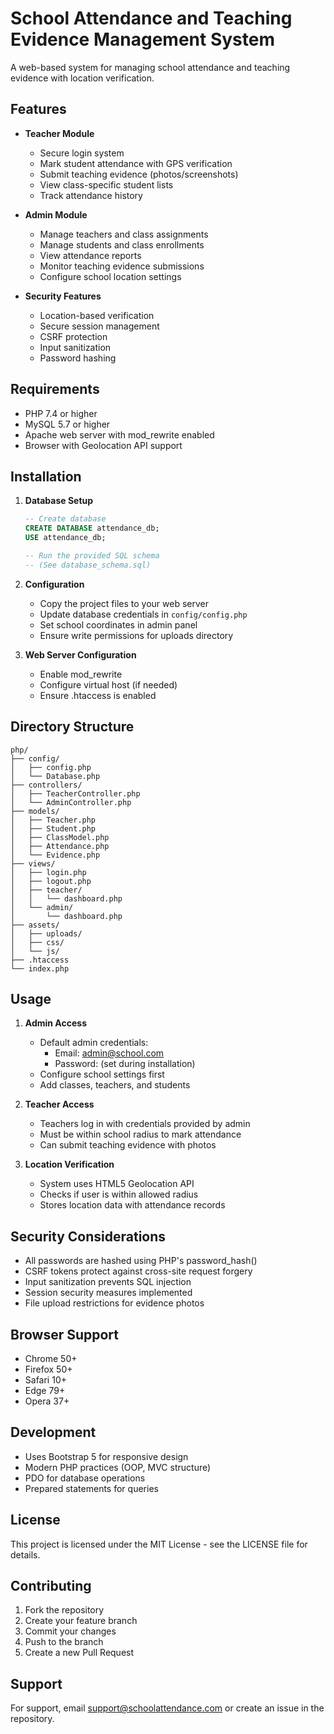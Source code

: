 # School Attendance and Teaching Evidence Management System

A web-based system for managing school attendance and teaching evidence with location verification.

## Features

- **Teacher Module**
  - Secure login system
  - Mark student attendance with GPS verification
  - Submit teaching evidence (photos/screenshots)
  - View class-specific student lists
  - Track attendance history

- **Admin Module**
  - Manage teachers and class assignments
  - Manage students and class enrollments
  - View attendance reports
  - Monitor teaching evidence submissions
  - Configure school location settings

- **Security Features**
  - Location-based verification
  - Secure session management
  - CSRF protection
  - Input sanitization
  - Password hashing

## Requirements

- PHP 7.4 or higher
- MySQL 5.7 or higher
- Apache web server with mod_rewrite enabled
- Browser with Geolocation API support

## Installation

1. **Database Setup**
   ```sql
   -- Create database
   CREATE DATABASE attendance_db;
   USE attendance_db;

   -- Run the provided SQL schema
   -- (See database_schema.sql)
   ```

2. **Configuration**
   - Copy the project files to your web server
   - Update database credentials in `config/config.php`
   - Set school coordinates in admin panel
   - Ensure write permissions for uploads directory

3. **Web Server Configuration**
   - Enable mod_rewrite
   - Configure virtual host (if needed)
   - Ensure .htaccess is enabled

## Directory Structure

```
php/
├── config/
│   ├── config.php
│   └── Database.php
├── controllers/
│   ├── TeacherController.php
│   └── AdminController.php
├── models/
│   ├── Teacher.php
│   ├── Student.php
│   ├── ClassModel.php
│   ├── Attendance.php
│   └── Evidence.php
├── views/
│   ├── login.php
│   ├── logout.php
│   ├── teacher/
│   │   └── dashboard.php
│   └── admin/
│       └── dashboard.php
├── assets/
│   ├── uploads/
│   ├── css/
│   └── js/
├── .htaccess
└── index.php
```

## Usage

1. **Admin Access**
   - Default admin credentials:
     - Email: admin@school.com
     - Password: (set during installation)
   - Configure school settings first
   - Add classes, teachers, and students

2. **Teacher Access**
   - Teachers log in with credentials provided by admin
   - Must be within school radius to mark attendance
   - Can submit teaching evidence with photos

3. **Location Verification**
   - System uses HTML5 Geolocation API
   - Checks if user is within allowed radius
   - Stores location data with attendance records

## Security Considerations

- All passwords are hashed using PHP's password_hash()
- CSRF tokens protect against cross-site request forgery
- Input sanitization prevents SQL injection
- Session security measures implemented
- File upload restrictions for evidence photos

## Browser Support

- Chrome 50+
- Firefox 50+
- Safari 10+
- Edge 79+
- Opera 37+

## Development

- Uses Bootstrap 5 for responsive design
- Modern PHP practices (OOP, MVC structure)
- PDO for database operations
- Prepared statements for queries

## License

This project is licensed under the MIT License - see the LICENSE file for details.

## Contributing

1. Fork the repository
2. Create your feature branch
3. Commit your changes
4. Push to the branch
5. Create a new Pull Request

## Support

For support, email support@schoolattendance.com or create an issue in the repository.
